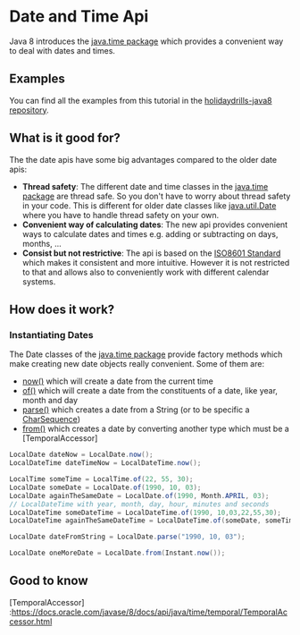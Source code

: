 # Date and Time Api
Java 8 introduces the [java.time package] which provides a convenient way to deal with dates and times. 

## Examples
You can find all the examples from this tutorial in the [holidaydrills-java8 repository].

## What is it good for?
The the date apis have some big advantages compared to the older date apis:
* **Thread safety**: The different date and time classes in the [java.time package] are thread safe. So you don't have to worry about thread safety 
in your code. This is different for older date classes like [java.util.Date] where you have to handle thread safety on your own.  
* **Convenient way of calculating dates**: The new api provides convenient ways to calculate dates and times e.g. adding or subtracting on days, months, ...
* **Consist but not restrictive**: The api is based on the [ISO8601 Standard] which makes it consistent and more intuitive. However 
it is not restricted to that and allows also to conveniently work with different calendar systems.

## How does it work?
### Instantiating Dates
The Date classes of the [java.time package] provide factory methods which make creating new date objects really
 convenient. Some of them are:
 * [now()] which will create a date from the current time
 * [of()] which will create a date from the constituents of a date, like year, month and day
 * [parse()] which creates a date from a String (or to be specific a [CharSequence])
 * [from()] which creates a date by converting another type which must be a [TemporalAccessor]
```Java
LocalDate dateNow = LocalDate.now();
LocalDateTime dateTimeNow = LocalDateTime.now();

LocalTime someTime = LocalTime.of(22, 55, 30);
LocalDate someDate = LocalDate.of(1990, 10, 03);
LocalDate againTheSameDate = LocalDate.of(1990, Month.APRIL, 03);
// LocalDateTime with year, month, day, hour, minutes and seconds
LocalDateTime someDateTime = LocalDateTime.of(1990, 10,03,22,55,30);
LocalDateTime againTheSameDateTime = LocalDateTime.of(someDate, someTime);

LocalDate dateFromString = LocalDate.parse("1990, 10, 03");

LocalDate oneMoreDate = LocalDate.from(Instant.now());
```


## Good to know


[java.time package]: https://docs.oracle.com/javase/8/docs/api/java/time/package-summary.html
[holidaydrills-java8 repository]: https://github.com/Holidaydrills/holidaydrills-java11/blob/master/src/main/java/com/holidaydrills/timepackage/TimeExamples.java
[java.util.Date]: https://docs.oracle.com/javase/7/docs/api/java/util/Date.html
[ISO8601 Standard]: https://en.wikipedia.org/wiki/ISO_8601
[now()]: https://docs.oracle.com/javase/8/docs/api/java/time/LocalDate.html#now--
[of()]: https://docs.oracle.com/javase/8/docs/api/java/time/LocalDate.html#of-int-int-int-
[parse()]: https://docs.oracle.com/javase/8/docs/api/java/time/LocalDate.html#parse-java.lang.CharSequence-
[from()]: https://docs.oracle.com/javase/8/docs/api/java/time/LocalDate.html#from-java.time.temporal.TemporalAccessor-
[CharSequence]: https://docs.oracle.com/javase/8/docs/api/java/lang/CharSequence.html
[TemporalAccessor] :https://docs.oracle.com/javase/8/docs/api/java/time/temporal/TemporalAccessor.html